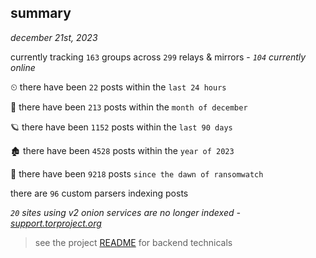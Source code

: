 
## summary
_december 21st, 2023_

currently tracking `163` groups across `299` relays & mirrors - _`104` currently online_

⏲ there have been `22` posts within the `last 24 hours`

🦈 there have been `213` posts within the `month of december`

🪐 there have been `1152` posts within the `last 90 days`

🏚 there have been `4528` posts within the `year of 2023`

🦕 there have been `9218` posts `since the dawn of ransomwatch`

there are `96` custom parsers indexing posts

_`20` sites using v2 onion services are no longer indexed - [support.torproject.org](https://support.torproject.org/onionservices/v2-deprecation/)_

> see the project [README](https://github.com/joshhighet/ransomwatch#ransomwatch--) for backend technicals
